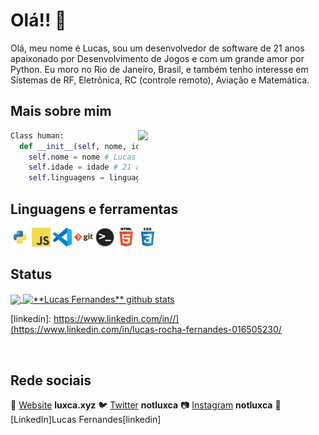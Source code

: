 # Olá!! 👋

Olá, meu nome é Lucas, sou um desenvolvedor de software de 21 anos apaixonado por Desenvolvimento de Jogos e com um grande amor por Python. Eu moro no Rio de Janeiro, Brasil, e também tenho interesse em Sistemas de RF, Eletrônica, RC (controle remoto), Aviação e Matemática.

## Mais sobre mim

<img align="right" width="300" src="https://i2.wp.com/allhtaccess.info/wp-content/uploads/2018/03/programming.gif?fit=1281%2C716&ssl=1" />

```python
Class human:
  def __init__(self, nome, idade, linguagens):
    self.nome = nome # Lucas Fernandes
    self.idade = idade # 21 anos
    self.linguagens = linguagens # Python, C++, Rust, C#
```

## Linguagens e ferramentas

<code><img height="30" src="https://raw.githubusercontent.com/github/explore/80688e429a7d4ef2fca1e82350fe8e3517d3494d/topics/python/python.png"></code>
<code><img height="30" src="https://raw.githubusercontent.com/github/explore/80688e429a7d4ef2fca1e82350fe8e3517d3494d/topics/javascript/javascript.png"></code>
<code><img height="30" src="https://raw.githubusercontent.com/github/explore/80688e429a7d4ef2fca1e82350fe8e3517d3494d/topics/visual-studio-code/visual-studio-code.png"></code>
<code><img height="30" src="https://raw.githubusercontent.com/github/explore/80688e429a7d4ef2fca1e82350fe8e3517d3494d/topics/git/git.png"></code>
<code><img height="30" src="https://raw.githubusercontent.com/github/explore/80688e429a7d4ef2fca1e82350fe8e3517d3494d/topics/terminal/terminal.png"></code>
<code><img height="30" src="https://raw.githubusercontent.com/github/explore/80688e429a7d4ef2fca1e82350fe8e3517d3494d/topics/html/html.png"></code>
<code><img height="30" src="https://raw.githubusercontent.com/github/explore/80688e429a7d4ef2fca1e82350fe8e3517d3494d/topics/css/css.png"></code>

## Status

<a href="https://github.com/notluxca">
  <img align="center" src="https://github-readme-stats.vercel.app/api/top-langs/?username=notluxca&theme=dracula&hide_langs_below=1" />
</a>

<a href="https://github.com/notluxaca">
 <img align="center" src="https://github-readme-stats.vercel.app/api?username=notluxca&show_icons=true&theme=dracula&line_height=27" alt="**Lucas Fernandes** github stats"/>
</a>

[website]: https://luxca.xyz
[twitter]: https://twitter.com/notluxca
[instagram]: https://www.instagram.com/notluxca/
[linkedin]: https://www.linkedin.com/in//](https://www.linkedin.com/in/lucas-rocha-fernandes-016505230/

<br>

## Rede sociais

🏡 [Website][website] **luxca.xyz**
🐦 [Twitter][twitter] **notluxca**
📷 [Instagram][instagram] **notluxca**
👔 [LinkedIn]Lucas Fernandes[linkedin]
